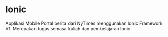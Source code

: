 # Ionic
Applikasi Mobile Portal berita dari NyTimes menggunakan Ionic Framework V1. Merupakan tugas semasa kuliah dan pembelajaran Ionic
